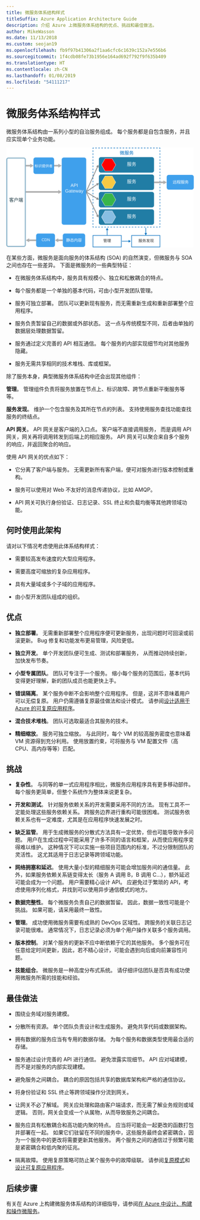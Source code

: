 ```yaml
---
title: 微服务体系结构样式
titleSuffix: Azure Application Architecture Guide
description: 介绍 Azure 上微服务体系结构的优点、挑战和最佳做法。
author: MikeWasson
ms.date: 11/13/2018
ms.custom: seojan19
ms.openlocfilehash: fb9f97b41306a2f1aa6cfc6c1639c152a7e556b6
ms.sourcegitcommit: 1f4cdb08fe73b1956e164ad692f792f9f635b409
ms.translationtype: HT
ms.contentlocale: zh-CN
ms.lasthandoff: 01/08/2019
ms.locfileid: "54111217"
---
```

# <a name="microservices-architecture-style"></a>微服务体系结构样式

微服务体系结构由一系列小型的自治服务组成。 每个服务都是自包含服务，并且应实现单个业务功能。

![微服务体系结构样式的逻辑图](./images/microservices-logical.svg)

在某些方面，微服务是面向服务的体系结构 (SOA) 的自然演变，但微服务与 SOA 之间也存在一些差异。 下面是微服务的一些典型特征：

- 在微服务体系结构中，服务具有规模小、独立和松散耦合的特点。

- 每个服务都是一个单独的基本代码，可由小型开发团队管理。

- 服务可独立部署。 团队可以更新现有服务，而无需重新生成和重新部署整个应用程序。

- 服务负责暂留自己的数据或外部状态。 这一点与传统模型不同，后者由单独的数据层处理数据暂留。

- 服务通过定义完善的 API 相互通信。 每个服务的内部实现细节均对其他服务隐藏。

- 服务无需共享相同的技术堆栈、库或框架。

除了服务本身，典型微服务体系结构中还会出现其他组件：

**管理**。 管理组件负责将服务放置在节点上、标识故障、跨节点重新平衡服务等等。

**服务发现**。 维护一个包含服务及其所在节点的列表。 支持使用服务查找功能查找服务的终结点。

**API 网关**。 API 网关是客户端的入口点。 客户端不直接调用服务， 而是调用 API 网关，网关再将调用转发到后端上的相应服务。 API 网关可以聚合来自多个服务的响应，并返回聚合的响应。

使用 API 网关的优点如下：

- 它分离了客户端与服务。 无需更新所有客户端，便可对服务进行版本控制或重构。

- 服务可以使用对 Web 不友好的消息传递协议，比如 AMQP。

- API 网关可执行身份验证、日志记录、SSL 终止和负载均衡等其他跨领域功能。

## <a name="when-to-use-this-architecture"></a>何时使用此架构

请对以下情况考虑使用此体系结构样式：

- 需要较高发布速度的大型应用程序。

- 需要高度可缩放的复杂应用程序。

- 具有大量域或多个子域的应用程序。

- 由小型开发团队组成的组织。

## <a name="benefits"></a>优点

- **独立部署**。 无需重新部署整个应用程序便可更新服务，出现问题时可回滚或前滚更新。 Bug 修复和功能发布更易管理，风险更低。

- **独立开发**。 单个开发团队便可生成、测试和部署服务， 从而推动持续创新，加快发布节奏。

- **小型专属团队**。 团队可专注于一个服务。 缩小每个服务的范围后，基本代码变得更好理解，新的团队成员也能更快上手。

- **错误隔离**。 某个服务中断不会影响整个应用程序。 但是，这并不意味着用户可以无偿复原。 用户仍需遵循复原最佳做法和设计模式。 请参阅[设计适用于 Azure 的可复原应用程序][resiliency-overview]。

- **混合技术堆栈**。 团队可选取最适合其服务的技术。

- **精细缩放**。 服务可独立缩放。 与此同时，每个 VM 的较高服务密度也意味着 VM 资源得到充分利用。 使用放置约束，可将服务与 VM 配置文件（高 CPU、高内存等等）匹配。

## <a name="challenges"></a>挑战

- **复杂性**。 与同等的单一式应用程序相比，微服务应用程序具有更多移动部件。 每个服务更简单，但整个系统作为整体来说更复杂。

- **开发和测试**。 针对服务依赖关系的开发需要采用不同的方法。 现有工具不一定能处理这些服务依赖关系。 跨服务边界进行重构可能很困难。 测试服务依赖关系也有一定难度，尤其是在应用程序快速发展之时。

- **缺乏监管**。 用于生成微服务的分散式方法具有一定优势，但也可能导致许多问题。 用户在生成过程中可能采用了许多不同的语言和框架，从而使应用程序变得难以维护。 这种情况下可以实施一些项目范围内的标准，不过分限制团队的灵活性。 这尤其适用于日志记录等跨领域功能。

- **网络拥塞和延迟**。 使用大量小型的精细服务可能会增加服务间的通信量。 此外，如果服务依赖关系链变得太长（服务 A 调用 B，B 调用 C...），额外延迟可能会成为一个问题。 用户需要精心设计 API。 应避免过于繁琐的 API，考虑使用序列化格式，并找到可以使用异步通信模式的地方。

- **数据完整性**。 每个微服务负责自己的数据暂留。 因此，数据一致性可能是个挑战。 如果可能，请采用最终一致性。

- **管理**。 成功使用微服务需要有成熟的 DevOps 区域性。 跨服务的关联日志记录可能很难。 通常情况下，日志记录必须为单个用户操作关联多个服务调用。

- **版本控制**。 对某个服务的更新不应中断依赖于它的其他服务。 多个服务可在任意给定时间更新，因此，若不精心设计，可能会遇到向后或向前兼容性问题。

- **技能组合**。 微服务是一种高度分布式系统。 请仔细评估团队是否具有成功使用微服务所需的技能和经验。

## <a name="best-practices"></a>最佳做法

- 围绕业务域对服务建模。

- 分散所有资源。 单个团队负责设计和生成服务。 避免共享代码或数据架构。

- 拥有数据的服务应当有专用的数据存储。 为每个服务和数据类型使用最合适的存储。

- 服务通过设计完善的 API 进行通信。 避免泄露实现细节。 API 应对域建模，而不是对服务的内部实现建模。

- 避免服务之间耦合。 耦合的原因包括共享的数据库架构和严格的通信协议。

- 将身份验证和 SSL 终止等跨领域操作分流到网关。

- 让网关不必了解域。 网关应处理和路由客户端请求，而无需了解业务规则或域逻辑。 否则，网关会变成一个从属物，从而导致服务之间耦合。

- 服务应具有松散耦合和高功能内聚的特点。 应当将可能会一起更改的函数打包并部署在一起。 如果它们驻留在不同的服务中，这些服务最终会紧密耦合，因为一个服务中的更改将需要更新其他服务。 两个服务之间的通信过于频繁可能是紧密耦合和低内聚的征兆。

- 隔离故障。 使用复原策略可防止某个服务中的故障级联。 请参阅[复原模式][resiliency-patterns]和[设计可复原应用程序][resiliency-overview]。

## <a name="next-steps"></a>后续步骤

有关在 Azure 上构建微服务体系结构的详细指导，请参阅[在 Azure 中设计、构建和操作微服务](../../microservices/index.md)。

<!-- links -->

[resiliency-overview]: ../../resiliency/index.md
[resiliency-patterns]: ../../patterns/category/resiliency.md
